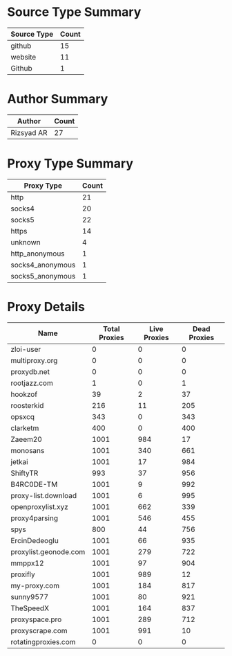 # Source Type Summary

| Source Type | Count |
|-------------|-------|
| github | 15 |
| website | 11 |
| Github | 1 |


# Author Summary

| Author | Count |
|--------|-------|
| Rizsyad AR | 27 |


# Proxy Type Summary

| Proxy Type | Count |
|------------|-------|
| http | 21 |
| socks4 | 20 |
| socks5 | 22 |
| https | 14 |
| unknown | 4 |
| http_anonymous | 1 |
| socks4_anonymous | 1 |
| socks5_anonymous | 1 |


# Proxy Details

| Name | Total Proxies | Live Proxies | Dead Proxies |
|------|---------------|--------------|---------------|
| zloi-user | 0 | 0 | 0 |
| multiproxy.org | 0 | 0 | 0 |
| proxydb.net | 0 | 0 | 0 |
| rootjazz.com | 1 | 0 | 1 |
| hookzof | 39 | 2 | 37 |
| roosterkid | 216 | 11 | 205 |
| opsxcq | 343 | 0 | 343 |
| clarketm | 400 | 0 | 400 |
| Zaeem20 | 1001 | 984 | 17 |
| monosans | 1001 | 340 | 661 |
| jetkai | 1001 | 17 | 984 |
| ShiftyTR | 993 | 37 | 956 |
| B4RC0DE-TM | 1001 | 9 | 992 |
| proxy-list.download | 1001 | 6 | 995 |
| openproxylist.xyz | 1001 | 662 | 339 |
| proxy4parsing | 1001 | 546 | 455 |
| spys | 800 | 44 | 756 |
| ErcinDedeoglu | 1001 | 66 | 935 |
| proxylist.geonode.com | 1001 | 279 | 722 |
| mmppx12 | 1001 | 97 | 904 |
| proxifly | 1001 | 989 | 12 |
| my-proxy.com | 1001 | 184 | 817 |
| sunny9577 | 1001 | 80 | 921 |
| TheSpeedX | 1001 | 164 | 837 |
| proxyspace.pro | 1001 | 289 | 712 |
| proxyscrape.com | 1001 | 991 | 10 |
| rotatingproxies.com | 0 | 0 | 0 |
